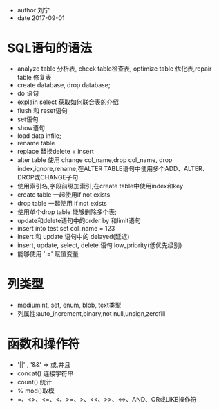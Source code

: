 * author 刘宁
* date 2017-09-01

# SQL语句的语法
- analyze table 分析表, check table检查表, optimize table 优化表,repair table 修复表
- create database, drop database;
- do 语句
- explain select 获取如何联合表的介绍
- flush 和 reset语句
- set语句
- show语句
- load data infile;
- rename table
- replace 替换delete + insert
- alter table 使用 change col_name,drop col_name, drop index,ignore,rename;在ALTER TABLE语句中使用多个ADD、ALTER、DROP或CHANGE子句
- 使用索引名,字段前缀加索引,在create table中使用index和key
- create table 一起使用if not exists
- drop table 一起使用 if not exists
- 使用单个drop table 能够删除多个表;
- update和delete语句中的order by 和limit语句
- insert into test set col_name = 123
- insert 和 update 语句中的 delayed(延迟)
- insert, update, select, delete 语句  low_priority(低优先级别)
- 能够使用 ':=' 赋值变量

# 列类型
- mediumint, set, enum, blob, text类型
- 列属性:auto_increment,binary,not null,unsign,zerofill

# 函数和操作符
- '||' , '&&' =>  或,并且
- concat()  连接字符串
- count()   统计
- %         mod()取模
- =、<>、<=、<、>=、>、<<、>>、<=>、AND、OR或LIKE操作符
